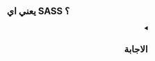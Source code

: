   <h2 align=center>يعني اي SASS ؟</h2>





<details dir=rtl>
  <summary><h2>الاجابة</h2></summary>
  <div>
  
ال SASS هي اختصار ل syntactically Awesome Stylesheet و هي عبارة عن CSS Extension (معني CSS Extension: أن ال SASS فيها مميزات مش موجودة في ال CSS العادية) المميزات دي هي انها:
- بتسمحلنا نستخدم اوامر برمجية زي ال loop - functions وغيرهم في كتابة ال style و دا هيخليني اكتب كود مرة واحدة و استخدمه اكثر من مرة (DRY: Dont Repeat Yourself) 
- حلت مشكلة ال Globality عن طريق ال Nesting
- بتوفرلي ال Paritials الي تخلي الكود منظم اكتر و سهل اعدل عليه فيما بعد

  
  </div>
</details>


















